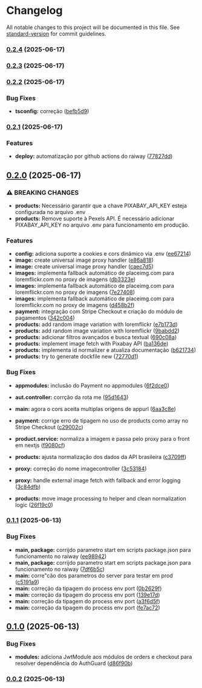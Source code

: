 # Changelog

All notable changes to this project will be documented in this file. See [standard-version](https://github.com/conventional-changelog/standard-version) for commit guidelines.

### [0.2.4](https://github.com/4snt/backend-in8-nest/compare/v0.2.3...v0.2.4) (2025-06-17)

### [0.2.3](https://github.com/4snt/backend-in8-nest/compare/v0.2.2...v0.2.3) (2025-06-17)

### [0.2.2](https://github.com/4snt/backend-in8-nest/compare/v0.2.1...v0.2.2) (2025-06-17)


### Bug Fixes

* **tsconfig:** correção ([befb5d9](https://github.com/4snt/backend-in8-nest/commit/befb5d963c5b26b2a4fdfdca9029fe65518ad4c9))

### [0.2.1](https://github.com/4snt/backend-in8-nest/compare/v0.2.0...v0.2.1) (2025-06-17)


### Features

* **deploy:** automatização por github actions do raiway ([77827dd](https://github.com/4snt/backend-in8-nest/commit/77827dddef206ee87135eb634049da27d8e03b7a))

## [0.2.0](https://github.com/4snt/backend-in8-nest/compare/v0.1.1...v0.2.0) (2025-06-17)


### ⚠ BREAKING CHANGES

* **products:** Necessário garantir que a chave PIXABAY_API_KEY esteja configurada no arquivo .env
* **products:** Remove suporte à Pexels API. É necessário adicionar PIXABAY_API_KEY no arquivo .env para funcionamento em produção.

### Features

* **config:** adiciona suporte a cookies e cors dinâmico via .env ([ee67214](https://github.com/4snt/backend-in8-nest/commit/ee67214190dc185ae5f20996f1afeb892b5661a2))
* **image:** create universal image proxy handler ([e86a818](https://github.com/4snt/backend-in8-nest/commit/e86a8189752297afcdc2c6346839c6176f2db8b6))
* **image:** create universal image proxy handler ([caec7d5](https://github.com/4snt/backend-in8-nest/commit/caec7d5a1a8bd811965cf9407607c4096693c484))
* **images:** implementa fallback automático de placeimg.com para loremflickr.com no proxy de imagens ([db3323e](https://github.com/4snt/backend-in8-nest/commit/db3323edc146d54eaaa4033e113b3a1737c1117a))
* **images:** implementa fallback automático de placeimg.com para loremflickr.com no proxy de imagens ([7e27408](https://github.com/4snt/backend-in8-nest/commit/7e2740894b53b1918159a33699ef230e1299f835))
* **images:** implementa fallback automático de placeimg.com para loremflickr.com no proxy de imagens ([d458b2f](https://github.com/4snt/backend-in8-nest/commit/d458b2ffe9b01498ccb03251d087e08e7db4a0a8))
* **payment:** integração com Stripe Checkout e criação do módulo de pagamentos ([342c004](https://github.com/4snt/backend-in8-nest/commit/342c004729c0e381ae8ddeee01c3db5056168370))
* **products:** add random image variation with loremflickr ([e7b173d](https://github.com/4snt/backend-in8-nest/commit/e7b173df36b1c8e51d22d190c16b986af3b6c049))
* **products:** add random image variation with loremflickr ([9babdd2](https://github.com/4snt/backend-in8-nest/commit/9babdd2e1be9c818efd9b8a6d23ba15fd98ad3ef))
* **products:** adicionar filtros avançados e busca textual ([690c08a](https://github.com/4snt/backend-in8-nest/commit/690c08a1b44817eb22a70e2c3aa404d8030c26db))
* **products:** implement image fetch with Pixabay API ([ba136de](https://github.com/4snt/backend-in8-nest/commit/ba136dee2c4ba26341eac13c651858c5f0f624ce))
* **products:** implementa id normalizer e atualiza documentação ([b621734](https://github.com/4snt/backend-in8-nest/commit/b621734cc64b8b97b564348406f8d82d9260a69d))
* **products:** try to generate dockfile new ([72770d1](https://github.com/4snt/backend-in8-nest/commit/72770d1adc971c8ff54d1ff3f770f74143de558a))


### Bug Fixes

* **appmodules:** inclusão do Payment no appmodules ([6f2dce0](https://github.com/4snt/backend-in8-nest/commit/6f2dce09d89206f8e98b0c838bdd9a3c225fdbf2))
* **aut.controller:** corrção da rota me ([95d1643](https://github.com/4snt/backend-in8-nest/commit/95d16430fccffbbcd49f3c57b8a716884abecc59))
* **main:** agora o cors aceita multiplas origens de appurl ([6aa3c8e](https://github.com/4snt/backend-in8-nest/commit/6aa3c8e5f944fe4864a6c9e77cd8cb7e8b1587f0))
* **payment:** corrige erro de tipagem no uso de products como array no Stripe Checkout ([c29002c](https://github.com/4snt/backend-in8-nest/commit/c29002c7b4918140a0f9fbae16f8b0aad014c069))
* **product.service:** normaliza a imagem e passa pelo proxy para o front em nextjs ([f9080cf](https://github.com/4snt/backend-in8-nest/commit/f9080cf2454a1f6d2d95f45845401169b7bd57e7))
* **products:** ajusta normalização dos dados da API brasileira ([c3709ff](https://github.com/4snt/backend-in8-nest/commit/c3709ff64d06f4302cf63a661f046dc8fb247158))
* **proxy:** correção do nome imagecontroller ([3c53184](https://github.com/4snt/backend-in8-nest/commit/3c5318461a2bfa59bcf6e89f909d85cc265b2202))
* **proxy:** handle external image fetch with fallback and error logging ([3c84dfb](https://github.com/4snt/backend-in8-nest/commit/3c84dfb277d8210df3813c9b505d08d56e4cc363))


* **products:** move image processing to helper and clean normalization logic ([26f19c0](https://github.com/4snt/backend-in8-nest/commit/26f19c04ae88ba55e7b629345bb8368d9d1d6c65))

### [0.1.1](https://github.com/4snt/backend-in8-nest/compare/v0.1.0...v0.1.1) (2025-06-13)


### Bug Fixes

* **main, package:** corrijdo parametro start em scripts package.json para funcionamento no raiway ([ee98942](https://github.com/4snt/backend-in8-nest/commit/ee98942edb617a308d5556f8ef935a7d68222ee8))
* **main, package:** corrijdo parametro start em scripts package.json para funcionamento no raiway ([7df6b5c](https://github.com/4snt/backend-in8-nest/commit/7df6b5c89af0c6f6f14da461aaec0949b8ee3ecc))
* **main:** corre"cão dos parametros do server para testar em prod ([c5191a9](https://github.com/4snt/backend-in8-nest/commit/c5191a95e0b2d70545d6ef9cc18246a4aa270af7))
* **main:** correção da tipagem do process env port ([0b2629f](https://github.com/4snt/backend-in8-nest/commit/0b2629fbd0798c6f4f970a9c976f3465a1bb21ab))
* **main:** correção da tipagem do process env port ([139e17d](https://github.com/4snt/backend-in8-nest/commit/139e17dd3fe5c162c1b630ffca1f187428ce38c9))
* **main:** correção da tipagem do process env port ([a3f6d5f](https://github.com/4snt/backend-in8-nest/commit/a3f6d5ff1eb16ca73709ef34220a991414311230))
* **main:** correção da tipagem do process env port ([fe7ac72](https://github.com/4snt/backend-in8-nest/commit/fe7ac724531af38bc3b2b81b172b6cf8973d1d6e))

## [0.1.0](https://github.com/4snt/backend-in8-nest/compare/v0.0.2...v0.1.0) (2025-06-13)


### Bug Fixes

* **modules:** adiciona JwtModule aos módulos de orders e checkout para resolver dependência do AuthGuard ([d86f90b](https://github.com/4snt/backend-in8-nest/commit/d86f90bb80780961bc7ec43dfdcd2e88acc15364))

### [0.0.2](https://github.com/4snt/backend-in8-nest/compare/v1.0.0...v0.0.2) (2025-06-13)
